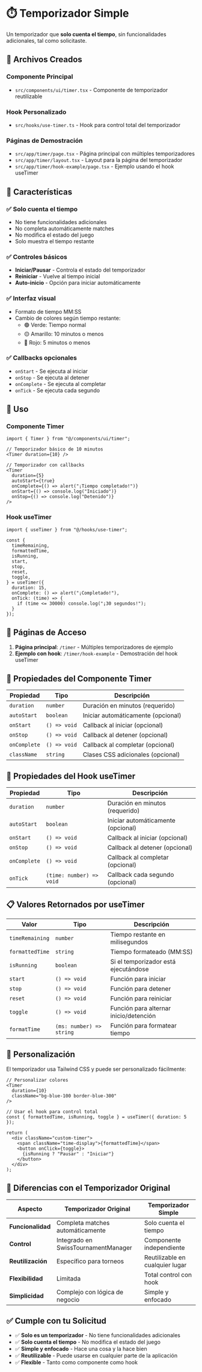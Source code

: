 # ⏱️ Temporizador Simple

Un temporizador que **solo cuenta el tiempo**, sin funcionalidades adicionales, tal como solicitaste.

## 📁 Archivos Creados

### Componente Principal
- `src/components/ui/timer.tsx` - Componente de temporizador reutilizable

### Hook Personalizado
- `src/hooks/use-timer.ts` - Hook para control total del temporizador

### Páginas de Demostración
- `src/app/timer/page.tsx` - Página principal con múltiples temporizadores
- `src/app/timer/layout.tsx` - Layout para la página del temporizador
- `src/app/timer/hook-example/page.tsx` - Ejemplo usando el hook useTimer

## 🎯 Características

### ✅ Solo cuenta el tiempo
- No tiene funcionalidades adicionales
- No completa automáticamente matches
- No modifica el estado del juego
- Solo muestra el tiempo restante

### ✅ Controles básicos
- **Iniciar/Pausar** - Controla el estado del temporizador
- **Reiniciar** - Vuelve al tiempo inicial
- **Auto-inicio** - Opción para iniciar automáticamente

### ✅ Interfaz visual
- Formato de tiempo MM:SS
- Cambio de colores según tiempo restante:
  - 🟢 Verde: Tiempo normal
  - 🟡 Amarillo: 10 minutos o menos
  - 🔴 Rojo: 5 minutos o menos

### ✅ Callbacks opcionales
- `onStart` - Se ejecuta al iniciar
- `onStop` - Se ejecuta al detener
- `onComplete` - Se ejecuta al completar
- `onTick` - Se ejecuta cada segundo

## 🚀 Uso

### Componente Timer
```tsx
import { Timer } from "@/components/ui/timer";

// Temporizador básico de 10 minutos
<Timer duration={10} />

// Temporizador con callbacks
<Timer 
  duration={5}
  autoStart={true}
  onComplete={() => alert("¡Tiempo completado!")}
  onStart={() => console.log("Iniciado")}
  onStop={() => console.log("Detenido")}
/>
```

### Hook useTimer
```tsx
import { useTimer } from "@/hooks/use-timer";

const {
  timeRemaining,
  formattedTime,
  isRunning,
  start,
  stop,
  reset,
  toggle,
} = useTimer({
  duration: 15,
  onComplete: () => alert("¡Completado!"),
  onTick: (time) => {
    if (time <= 30000) console.log("¡30 segundos!");
  }
});
```

## 📱 Páginas de Acceso

1. **Página principal**: `/timer` - Múltiples temporizadores de ejemplo
2. **Ejemplo con hook**: `/timer/hook-example` - Demostración del hook useTimer

## 🔧 Propiedades del Componente Timer

| Propiedad | Tipo | Descripción |
|-----------|------|-------------|
| `duration` | `number` | Duración en minutos (requerido) |
| `autoStart` | `boolean` | Iniciar automáticamente (opcional) |
| `onStart` | `() => void` | Callback al iniciar (opcional) |
| `onStop` | `() => void` | Callback al detener (opcional) |
| `onComplete` | `() => void` | Callback al completar (opcional) |
| `className` | `string` | Clases CSS adicionales (opcional) |

## 🎣 Propiedades del Hook useTimer

| Propiedad | Tipo | Descripción |
|-----------|------|-------------|
| `duration` | `number` | Duración en minutos (requerido) |
| `autoStart` | `boolean` | Iniciar automáticamente (opcional) |
| `onStart` | `() => void` | Callback al iniciar (opcional) |
| `onStop` | `() => void` | Callback al detener (opcional) |
| `onComplete` | `() => void` | Callback al completar (opcional) |
| `onTick` | `(time: number) => void` | Callback cada segundo (opcional) |

## 📋 Valores Retornados por useTimer

| Valor | Tipo | Descripción |
|-------|------|-------------|
| `timeRemaining` | `number` | Tiempo restante en milisegundos |
| `formattedTime` | `string` | Tiempo formateado (MM:SS) |
| `isRunning` | `boolean` | Si el temporizador está ejecutándose |
| `start` | `() => void` | Función para iniciar |
| `stop` | `() => void` | Función para detener |
| `reset` | `() => void` | Función para reiniciar |
| `toggle` | `() => void` | Función para alternar inicio/detención |
| `formatTime` | `(ms: number) => string` | Función para formatear tiempo |

## 🎨 Personalización

El temporizador usa Tailwind CSS y puede ser personalizado fácilmente:

```tsx
// Personalizar colores
<Timer 
  duration={10}
  className="bg-blue-100 border-blue-300"
/>

// Usar el hook para control total
const { formattedTime, isRunning, toggle } = useTimer({ duration: 5 });

return (
  <div className="custom-timer">
    <span className="time-display">{formattedTime}</span>
    <button onClick={toggle}>
      {isRunning ? "Pausar" : "Iniciar"}
    </button>
  </div>
);
```

## 🔄 Diferencias con el Temporizador Original

| Aspecto | Temporizador Original | Temporizador Simple |
|---------|----------------------|-------------------|
| **Funcionalidad** | Completa matches automáticamente | Solo cuenta el tiempo |
| **Control** | Integrado en SwissTournamentManager | Componente independiente |
| **Reutilización** | Específico para torneos | Reutilizable en cualquier lugar |
| **Flexibilidad** | Limitada | Total control con hook |
| **Simplicidad** | Complejo con lógica de negocio | Simple y enfocado |

## ✅ Cumple con tu Solicitud

- ✅ **Solo es un temporizador** - No tiene funcionalidades adicionales
- ✅ **Solo cuenta el tiempo** - No modifica el estado del juego
- ✅ **Simple y enfocado** - Hace una cosa y la hace bien
- ✅ **Reutilizable** - Puede usarse en cualquier parte de la aplicación
- ✅ **Flexible** - Tanto como componente como hook 